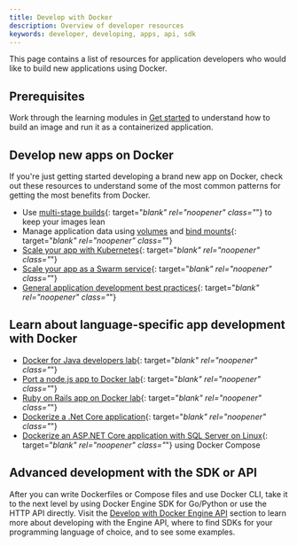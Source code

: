 ```yaml
---
title: Develop with Docker
description: Overview of developer resources
keywords: developer, developing, apps, api, sdk
---
```


This page contains a list of resources for application developers who would like to build new applications using Docker.

## Prerequisites

Work through the learning modules in [Get started](../get-started/index.md) to understand how to build an image and run it as a containerized application.

## Develop new apps on Docker

If you're just getting started developing a brand new app on Docker, check out
these resources to understand some of the most common patterns for getting the
most benefits from Docker.

- Use [multi-stage builds](develop-images/multistage-build.md){: target="_blank" rel="noopener" class="_"} to keep your images lean
- Manage application data using [volumes](../storage/volumes.md) and [bind mounts](../storage/bind-mounts.md){: target="_blank" rel="noopener" class="_"}
- [Scale your app with Kubernetes](../get-started/kube-deploy.md){: target="_blank" rel="noopener" class="_"} 
- [Scale your app as a Swarm service](../get-started/swarm-deploy.md){: target="_blank" rel="noopener" class="_"} 
- [General application development best practices](dev-best-practices.md){: target="_blank" rel="noopener" class="_"}

## Learn about language-specific app development with Docker

- [Docker for Java developers lab](https://github.com/docker/labs/tree/master/developer-tools/java/){: target="_blank" rel="noopener" class="_"} 
- [Port a node.js app to Docker lab](https://github.com/docker/labs/tree/master/developer-tools/nodejs/porting){: target="_blank" rel="noopener" class="_"}
- [Ruby on Rails app on Docker lab](https://github.com/docker/labs/tree/master/developer-tools/ruby){: target="_blank" rel="noopener" class="_"}
- [Dockerize a .Net Core application](../samples/dotnetcore.md){: target="_blank" rel="noopener" class="_"}
- [Dockerize an ASP.NET Core application with SQL Server on Linux](../compose/aspnet-mssql-compose.md){: target="_blank" rel="noopener" class="_"} using Docker Compose

## Advanced development with the SDK or API

After you can write Dockerfiles or Compose files and use Docker CLI, take it to
the next level by using Docker Engine SDK for Go/Python or use the HTTP API
directly. Visit the [Develop with Docker Engine API](../engine/api/index.md)
section to learn more about developing with the Engine API, where to find SDKs
for your programming language of choice, and to see some examples.
